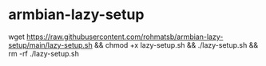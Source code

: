 # armbian-lazy-setup

wget https://raw.githubusercontent.com/rohmatsb/armbian-lazy-setup/main/lazy-setup.sh && chmod +x lazy-setup.sh && ./lazy-setup.sh && rm -rf ./lazy-setup.sh
